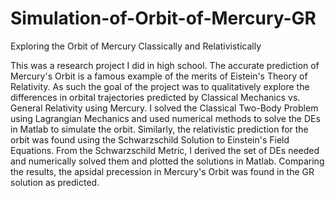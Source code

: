 # Simulation-of-Orbit-of-Mercury-GR
Exploring the Orbit of Mercury Classically and Relativistically

This was a research project I did in high school. The accurate prediction of Mercury's Orbit is a famous example of the merits of Eistein's Theory of Relativity. As such the goal of the project was to qualitatively explore the differences in orbital trajectories predicted by Classical Mechanics vs. General Relativity using Mercury. I solved the Classical Two-Body Problem using Lagrangian Mechanics and used numerical methods to solve the DEs in Matlab to simulate the orbit. Similarly, the relativistic prediction for the orbit was found using the Schwarzschild Solution to Einstein's Field Equations. From the Schwarzschild Metric, I derived the set of DEs needed and numerically solved them and plotted the solutions in Matlab. Comparing the results, the apsidal precession in Mercury's Orbit was found in the GR solution as predicted.
